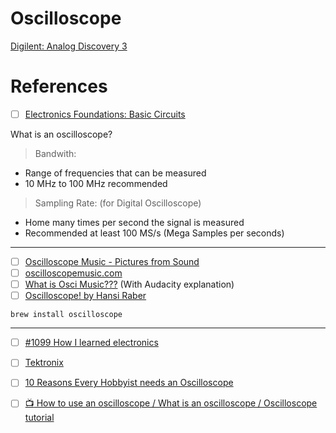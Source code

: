 # Oscilloscope

[Digilent: Analog Discovery 3](ad3)


# References

- [ ] [Electronics Foundations: Basic Circuits](https://www.linkedin.com/learning/electronics-foundations-basic-circuits/what-is-an-oscilloscope-14154695?u=56968449)

What is an oscilloscope?

> Bandwith: 
- Range of frequencies that can be measured
- 10 MHz to 100 MHz recommended

> Sampling Rate: (for Digital Oscilloscope)
- Home many times per second the signal is measured
- Recommended at least 100 MS/s (Mega Samples per seconds)
  
---

- [ ] [Oscilloscope Music - Pictures from Sound](https://www.youtube.com/watch?v=ZaTuFB5QXHo)
- [ ] [oscilloscopemusic.com](https://oscilloscopemusic.com/)
- [ ] [What is Osci Music???](https://www.youtube.com/watch?v=qUOAYvdiHFk) (With Audacity explanation)
- [ ] [Oscilloscope! by Hansi Raber](https://oscilloscopemusic.com/software/oscilloscope/)

```
brew install oscilloscope
```

---

- [ ] [#1099 How I learned electronics](https://www.youtube.com/watch?v=Bgrubw6B_us)

- [ ] [Tektronix](https://www.tek.com/)
- [ ] [10 Reasons Every Hobbyist needs an Oscilloscope](https://www.hackster.io/news/10-reasons-every-hobbyist-needs-an-oscilloscope-507df34f38d9)

- [ ] [:tv: How to use an oscilloscope / What is an oscilloscope / Oscilloscope tutorial](https://www.youtube.com/watch?v=CzY2abWCVTY)


